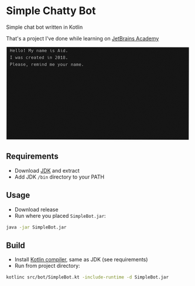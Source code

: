 # Simple Chatty Bot
Simple chat bot written in Kotlin

That's a project I've done while learning on [JetBrains Academy][hyperskill]

![](demonstration.gif)

## Requirements
- Download [JDK][openjdk-14] and extract
- Add JDK `/bin` directory to your PATH

## Usage
- Download release
- Run where you placed `SimpleBot.jar`:
```sh
java -jar SimpleBot.jar
```

## Build
- Install [Kotlin compiler][kotlinc], same as JDK (see requirements)
- Run from project directory:
```sh
kotlinc src/bot/SimpleBot.kt -include-runtime -d SimpleBot.jar
```

[openjdk-14]: http://jdk.java.net/14/
[kotlinc]: https://github.com/JetBrains/kotlin/releases/latest
[hyperskill]: https://hyperskill.org/projects/95
